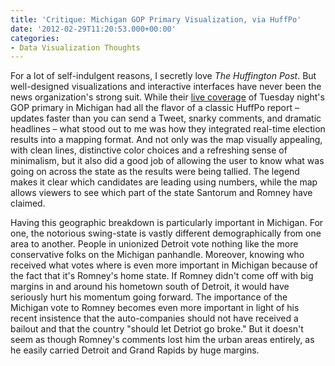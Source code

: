```yaml
---
title: 'Critique: Michigan GOP Primary Visualization, via HuffPo'
date: '2012-02-29T11:20:53.000+00:00'
categories:
- Data Visualization Thoughts
---
```


<p>For a lot of self-indulgent reasons, I secretly love <em>The Huffington Post</em>. But well-designed visualizations and interactive interfaces have never been the news organization's strong suit. While their <a href="http://www.huffingtonpost.com/2012/02/28/map-michigan-primary-2012-results_n_1307981.html">live coverage</a> of Tuesday night's GOP primary in Michigan had all the flavor of a classic HuffPo report – updates faster than you can send a Tweet, snarky comments, and dramatic headlines – what stood out to me was how they integrated real-time election results into a mapping format. And not only was the map visually appealing, with clean lines, distinctive color choices and a refreshing sense of minimalism, but it also did a good job of allowing the user to know what was going on across the state as the results were being tallied. The legend makes it clear which candidates are leading using numbers, while the map allows viewers to see which part of the state Santorum and Romney have claimed.</p>
<p>Having this geographic breakdown is particularly important in Michigan. For one, the notorious swing-state is vastly different demographically from one area to another. People in unionized Detroit vote nothing like the more conservative folks on the Michigan panhandle. Moreover, knowing who received what votes where is even more important in Michigan because of the fact that it's Romney's home state. If Romney didn't come off with big margins in and around his hometown south of Detroit, it would have seriously hurt his momentum going forward. The importance of the Michigan vote to Romney becomes even more important in light of his recent insistence that the auto-companies should not have received a bailout and that the country "should let Detriot go broke." But it doesn't seem as though Romney's comments lost him the urban areas entirely, as he easily carried Detroit and Grand Rapids by huge margins.</p>
